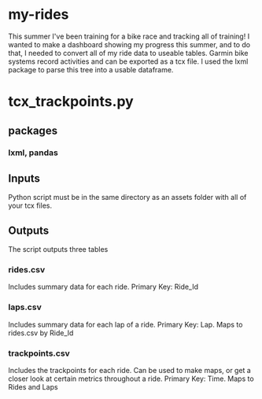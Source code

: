 # my-rides
This summer I've been training for a bike race and tracking all of training!  I wanted to make a dashboard showing my progress this summer, and to do that, I needed to convert all of my ride data to useable tables.  Garmin bike systems record activities and can be exported as a tcx file.  I used the lxml package to parse this tree into a usable dataframe.

# tcx_trackpoints.py

## packages
### lxml, pandas

## Inputs
Python script must be in the same directory as an assets folder with all of your tcx files.

## Outputs
The script outputs three tables
### rides.csv
Includes summary data for each ride.  Primary Key: Ride_Id
### laps.csv
Includes summary data for each lap of a ride.  Primary Key: Lap.  Maps to rides.csv by Ride_Id
### trackpoints.csv
Includes the trackpoints for each ride.  Can be used to make maps, or get a closer look at certain metrics throughout a ride.  Primary Key: Time.  Maps to Rides and Laps
